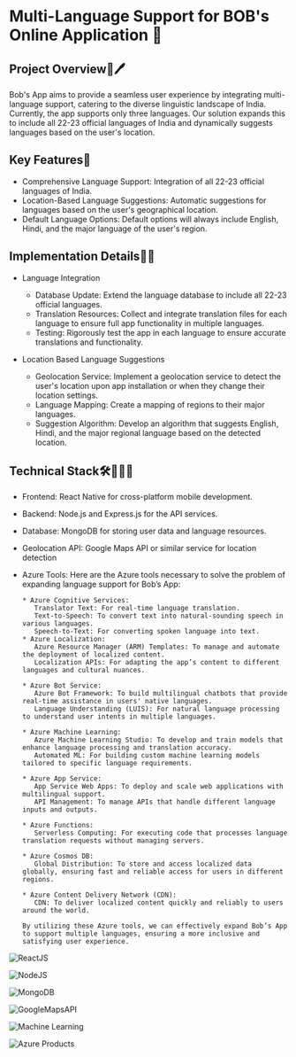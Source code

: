 
# Multi-Language Support for BOB's Online Application 📱



## Project Overview📁🖊

Bob's App aims to provide a seamless user experience by integrating multi-language support, catering to the diverse linguistic landscape of India. Currently, the app supports only three languages. Our solution expands this to include all 22-23 official languages of India and dynamically suggests languages based on the user's location.
## Key Features🔑

* Comprehensive Language Support: Integration of all 22-23 official languages of India.
* Location-Based Language Suggestions: Automatic suggestions for languages based on the user's geographical location.
* Default Language Options: Default options will always include English, Hindi, and the major language of the user's region.
## Implementation Details📝🌐

* Language Integration
    * Database Update: Extend the language database to include all 22-23 official languages.
    * Translation Resources: Collect and integrate translation files for each language to ensure full app functionality in multiple languages.
    * Testing: Rigorously test the app in each language to ensure accurate translations and functionality. 

* Location Based Language Suggestions

    * Geolocation Service: Implement a geolocation service to detect the user's location upon app installation or when they change their location settings.
    * Language Mapping: Create a mapping of regions to their major languages.
    * Suggestion Algorithm: Develop an algorithm that suggests English, Hindi, and the major regional language based on the detected location.
## Technical Stack🛠️👩🏻‍💻

* Frontend: React Native for cross-platform mobile development.
* Backend: Node.js and Express.js for the API services.
* Database: MongoDB for storing user data and language resources.
* Geolocation API: Google Maps API or similar service for location detection
* Azure Tools:
     Here are the Azure tools necessary to solve the problem of expanding language support for Bob’s App:

      * Azure Cognitive Services:
         Translator Text: For real-time language translation.
         Text-to-Speech: To convert text into natural-sounding speech in various languages.
         Speech-to-Text: For converting spoken language into text.
      * Azure Localization:
         Azure Resource Manager (ARM) Templates: To manage and automate the deployment of localized content.
         Localization APIs: For adapting the app’s content to different languages and cultural nuances.
  
      * Azure Bot Service:
         Azure Bot Framework: To build multilingual chatbots that provide real-time assistance in users' native languages.
         Language Understanding (LUIS): For natural language processing to understand user intents in multiple languages.
  
      * Azure Machine Learning:
         Azure Machine Learning Studio: To develop and train models that enhance language processing and translation accuracy.
         Automated ML: For building custom machine learning models tailored to specific language requirements.
  
      * Azure App Service:
         App Service Web Apps: To deploy and scale web applications with multilingual support.
         API Management: To manage APIs that handle different language inputs and outputs.
  
      * Azure Functions:
         Serverless Computing: For executing code that processes language translation requests without managing servers.
  
      * Azure Cosmos DB:
         Global Distribution: To store and access localized data globally, ensuring fast and reliable access for users in different regions.
  
      * Azure Content Delivery Network (CDN):
         CDN: To deliver localized content quickly and reliably to users around the world.
  
      By utilizing these Azure tools, we can effectively expand Bob’s App to support multiple languages, ensuring a more inclusive and satisfying user experience.

![ReactJS](https://miro.medium.com/v2/resize:fit:100/1*zXu2vsYPZ5mqF0tOB7kupA.png)

![NodeJS](https://tse4.mm.bing.net/th?id=OIP.S61fB84442UBmmr-PbSY6QHaIj&pid=Api&P=0&h=100)

![MongoDB](https://tse3.mm.bing.net/th?id=OIP.YNUiOvssfWB7eLnpWwhsOAHaHa&pid=Api&P=0&h=100)

![GoogleMapsAPI](https://tse1.mm.bing.net/th?id=OIP.u_zebCtjfanXBoFtxEuo4QHaE8&pid=Api&P=0&h=100)

![Machine Learning](https://tse1.mm.bing.net/th?id=OIP.NWx1F4mO2ayGorNHlt6H_gAAAA&pid=Api&P=0&h=100)

![Azure Products](https://static-00.iconduck.com/assets.00/file-type-azure-icon-512x456-mtfku1q1.png)
